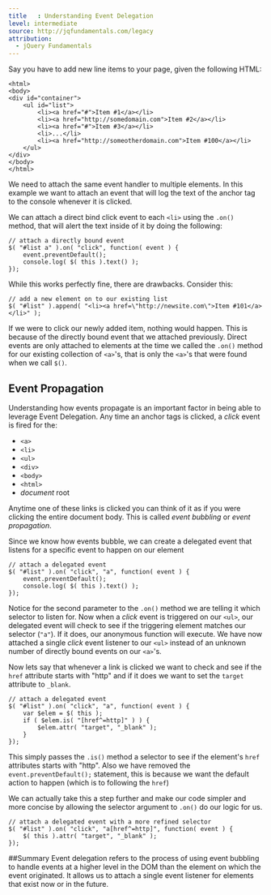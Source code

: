 ```yaml
---
title   : Understanding Event Delegation
level: intermediate
source: http://jqfundamentals.com/legacy
attribution:
  - jQuery Fundamentals
---
```


Say you have to add new line items to your page, given the following HTML:
```
<html>
<body>
<div id="container">
	<ul id="list">
		<li><a href="#">Item #1</a></li>
		<li><a href="http://somedomain.com">Item #2</a></li>
		<li><a href="#">Item #3</a></li>
		<li>...</li>
		<li><a href="http://someotherdomain.com">Item #100</a></li>
	</ul>
</div>
</body>
</html>
```

We need to attach the same event handler to multiple elements. In this example we want to attach an event that will log the text of the anchor tag to the console whenever it is clicked.

We can attach a direct bind click event to each `<li>` using the `.on()` method, that will alert the text inside of it by doing the following:
```
// attach a directly bound event
$( "#list a" ).on( "click", function( event ) {
	event.preventDefault();
	console.log( $( this ).text() );
});
```

While this works perfectly fine, there are drawbacks. Consider this:
```
// add a new element on to our existing list
$( "#list" ).append( "<li><a href=\"http://newsite.com\">Item #101</a></li>" );
```
If we were to click our newly added item, nothing would happen. This is because of the directly bound event that we attached previously. Direct events are only attached to elements at the time we called the `.on()` method for our existing collection of `<a>`'s, that is only the `<a>`'s that were found when we call `$()`.

## Event Propagation
Understanding how events propagate is an important factor in being able to leverage Event Delegation. Any time an anchor tags is clicked, a *click* event is fired for the:

* `<a>`
* `<li>`
* `<ul>`
* `<div>`
* `<body>`
* `<html>`
* *document* root

Anytime one of these links is clicked you can think of it as if you were clicking the entire document body. This is called *event bubbling* or *event propagation*.

Since we know how events bubble, we can create a delegated event that listens for a specific event to happen on our element
```
// attach a delegated event
$( "#list" ).on( "click", "a", function( event ) {
	event.preventDefault();
	console.log( $( this ).text() );
});
```
Notice for the second parameter to the `.on()` method we are telling it which selector to listen for. Now when a *click* event is triggered on our `<ul>`, our delegated event will check to see if the triggering element matches our selector (`"a"`). If it does, our anonymous function will execute. We have now attached a single *click* event listener to our `<ul>` instead of an unknown number of directly bound events on our `<a>`'s.

Now lets say that whenever a link is clicked we want to check and see if the `href` attribute starts with "http" and if it does we want to set the `target` attribute to `_blank`.
```
// attach a delegated event
$( "#list" ).on( "click", "a", function( event ) {
	var $elem = $( this );
	if ( $elem.is( "[href^=http]" ) ) {
		$elem.attr( "target", "_blank" );
	}
});
```
This simply passes the `.is()` method a selector to see if the element's `href` attributes starts with "http". Also we have removed the `event.preventDefault();` statement, this is because we want the default action to happen (which is to following the `href`)

We can actually take this a step further and make our code simpler and more concise by allowing the selector argument to `.on()` do our logic for us.
```
// attach a delegated event with a more refined selector
$( "#list" ).on( "click", "a[href^=http]", function( event ) {
	$( this ).attr( "target", "_blank" );
});
```

##Summary
Event delegation refers to the process of using event bubbling to handle events at a higher level in the DOM than the element on which the event originated. It allows us to attach a single event listener for elements that exist now or in the future.
